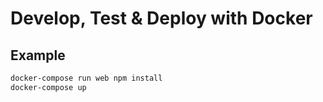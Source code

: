 # Develop, Test & Deploy with Docker
## Example
```sh
docker-compose run web npm install
docker-compose up
```
